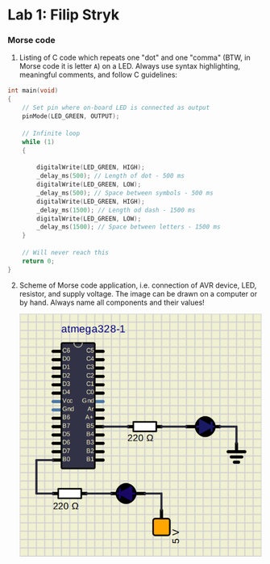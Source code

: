 # Lab 1: Filip Stryk

### Morse code

1. Listing of C code which repeats one "dot" and one "comma" (BTW, in Morse code it is letter `A`) on a LED. Always use syntax highlighting, meaningful comments, and follow C guidelines:

```c
int main(void)
{
    // Set pin where on-board LED is connected as output
    pinMode(LED_GREEN, OUTPUT);

    // Infinite loop
    while (1)
    {

        digitalWrite(LED_GREEN, HIGH);
        _delay_ms(500); // Length of dot - 500 ms
        digitalWrite(LED_GREEN, LOW);
        _delay_ms(500); // Space between symbols - 500 ms
        digitalWrite(LED_GREEN, HIGH);
        _delay_ms(1500); // Length od dash - 1500 ms
        digitalWrite(LED_GREEN, LOW);
        _delay_ms(1500); // Space between letters - 1500 ms
    }

    // Will never reach this
    return 0;
}
```

2. Scheme of Morse code application, i.e. connection of AVR device, LED, resistor, and supply voltage. The image can be drawn on a computer or by hand. Always name all components and their values!

   ![Schematic](schematic.png)